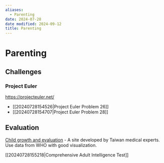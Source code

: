 ```yaml
---
aliases:
  - Parenting
date: 2024-07-28
date modified: 2024-09-12
title: Parenting
---
```


# Parenting

## Challenges

### Project Euler

https://projecteuler.net/

- [[20240728154526|Project Euler Problem 26]]  
- [[20240728154707|Project Euler Problem 28]]

## Evaluation

[Child growth and evaluation](https://growth.healthinfo.tw/) - A site developed by Taiwan medical experts. Use data from WHO with good visualization.

[[20240728155218|Comprehensive Adult Intelligence Test]]
